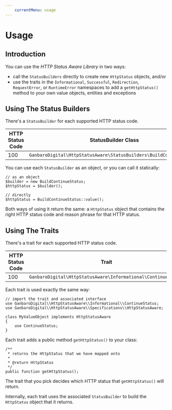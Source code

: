 ```yaml
---
    currentMenu: usage
---
```


# Usage

## Introduction

You can use the _HTTP Status Aware Library_ in two ways:

* call the `StatusBuilders` directly to create new `HttpStatus` objects, and/or
* use the traits in the `Informational`, `Successful`, `Redirection`, `RequestError`, or `RuntimeError` namespaces to add a `getHttpStatus()` method to your own value objects, entities and exceptions

## Using The Status Builders

There's a `StatusBuilder` for each supported HTTP status code.

HTTP Status Code | StatusBuilder Class
-----------------|--------------------
100 | `GanbaroDigital\HttpStatusAware\StatusBuilders\BuildContinueStatus`

You can use each `StatusBuilder` as an object, or you can call it statically:

    // as an object
    $builder = new BuildContinueStatus;
    $httpStatus = $builder();

    // directly
    $httpStatus = BuildContinueStatus::value();

Both ways of using it return the same: a `HttpStatus` object that contains the right HTTP status code and reason phrase for that HTTP status.

## Using The Traits

There's a trait for each supported HTTP status code.

HTTP Status Code | Trait
-----------------|------
100 | `GanbaroDigital\HttpStatusAware\Informational\ContinueStatus`

Each trait is used exactly the same way:

    // import the trait and associated interface
    use GanbaroDigital\\HttpStatusAware\\Informational\\ContinueStatus;
    use GanbaroDigital\\HttpStatusAware\\Specifications\\HttpStatusAware;

    class MyValueObject implements HttpStatusAware
    {
        use ContinueStatus;
    }

Each trait adds a public method `getHttpStatus()` to your class:

    /**
     * returns the HttpStatus that we have mapped onto
     *
     * @return HttpStatus
     */
    public function getHttpStatus();

The trait that you pick decides which HTTP status that `getHttpStatus()` will return.

Internally, each trait uses the associated `StatusBuilder` to build the `HttpStatus` object that it returns.
